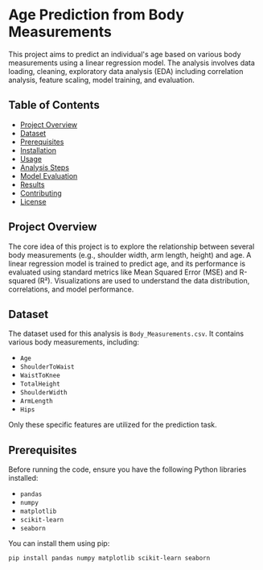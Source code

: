 # Age Prediction from Body Measurements

This project aims to predict an individual's age based on various body measurements using a linear regression model. The analysis involves data loading, cleaning, exploratory data analysis (EDA) including correlation analysis, feature scaling, model training, and evaluation.

## Table of Contents
- [Project Overview](#project-overview)
- [Dataset](#dataset)
- [Prerequisites](#prerequisites)
- [Installation](#installation)
- [Usage](#usage)
- [Analysis Steps](#analysis-steps)
- [Model Evaluation](#model-evaluation)
- [Results](#results)
- [Contributing](#contributing)
- [License](#license)

## Project Overview

The core idea of this project is to explore the relationship between several body measurements (e.g., shoulder width, arm length, height) and age. A linear regression model is trained to predict age, and its performance is evaluated using standard metrics like Mean Squared Error (MSE) and R-squared (R²). Visualizations are used to understand the data distribution, correlations, and model performance.

## Dataset

The dataset used for this analysis is `Body_Measurements.csv`. It contains various body measurements, including:
- `Age`
- `ShoulderToWaist`
- `WaistToKnee`
- `TotalHeight`
- `ShoulderWidth`
- `ArmLength`
- `Hips`

Only these specific features are utilized for the prediction task.

## Prerequisites

Before running the code, ensure you have the following Python libraries installed:

- `pandas`
- `numpy`
- `matplotlib`
- `scikit-learn`
- `seaborn`

You can install them using pip:

```bash
pip install pandas numpy matplotlib scikit-learn seaborn
